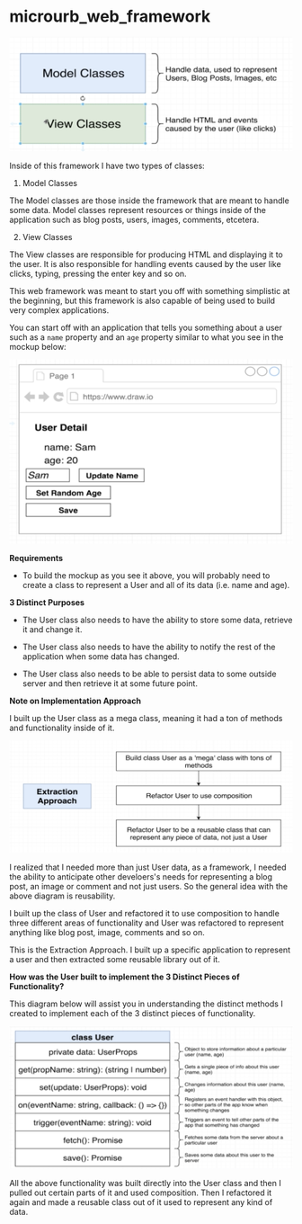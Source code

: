 # microurb_web_framework

![framework_structure](framework_structure.png)

Inside of this framework I have two types of classes:

1. Model Classes

The Model classes are those inside the framework that are meant to handle some data. Model classes represent resources or things inside of the application such as blog posts, users, images, comments, etcetera.

2. View Classes

The View classes are responsible for producing HTML and displaying it to the user. It is also responsible for handling events caused by the user like clicks, typing, pressing the enter key and so on.

This web framework was meant to start you off with something simplistic at the beginning, but this framework is also capable of being used to build very complex applications.

You can start off with an application that tells you something about a user such as a `name` property and an `age` property similar to what you see in the mockup below:

![framework_structure_1](framework_structure_1.png)

**Requirements**

- To build the mockup as you see it above, you will probably need to create a class to represent a User and all of its data (i.e. name and age).

**3 Distinct Purposes**

- The User class also needs to have the ability to store some data, retrieve it and change it.

- The User class also needs to have the ability to notify the rest of the application when some data has changed.

- The User class also needs to be able to persist data to some outside server and then retrieve it at some future point.

**Note on Implementation Approach**

I built up the User class as a mega class, meaning it had a ton of methods and functionality inside of it.

![framework_structure_2](framework_structure_2.png)

I realized that I needed more than just User data, as a framework, I needed the ability to anticipate other develoers's needs for representing a blog post, an image or comment and not just users. So the general idea with the above diagram is reusability.

I built up the class of User and refactored it to use composition to handle three different areas of functionality and User was refactored to represent anything like blog post, image, comments and so on.

This is the Extraction Approach. I built up a specific application to represent a user and then extracted some reusable library out of it.

**How was the User built to implement the 3 Distinct Pieces of Functionality?**

This diagram below will assist you in understanding the distinct methods I created to implement each of the 3 distinct pieces of functionality.

![framework_structure_3](framework_structure_3.png)

All the above functionality was built directly into the User class and then I pulled out certain parts of it and used composition. Then I refactored it again and made a reusable class out of it used to represent any kind of data.
